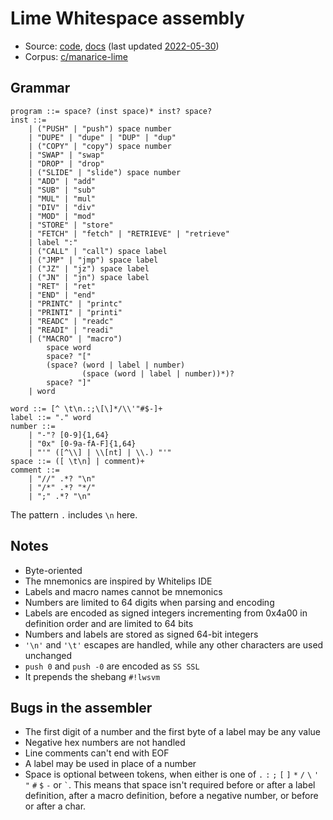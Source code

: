 # Lime Whitespace assembly

- Source: [code](https://github.com/ManaRice/whitespace/blob/master/wsa.c),
  [docs](https://github.com/ManaRice/whitespace/blob/master/ws/wsa/README.md)
  (last updated [2022-05-30](https://github.com/ManaRice/whitespace/tree/e8db8719e170c12875dac571c39ac811c7d0ec52))
- Corpus: [c/manarice-lime](https://github.com/wspace/corpus/tree/main/c/manarice-lime)

## Grammar

```bnf
program ::= space? (inst space)* inst? space?
inst ::=
    | ("PUSH" | "push") space number
    | "DUPE" | "dupe" | "DUP" | "dup"
    | ("COPY" | "copy") space number
    | "SWAP" | "swap"
    | "DROP" | "drop"
    | ("SLIDE" | "slide") space number
    | "ADD" | "add"
    | "SUB" | "sub"
    | "MUL" | "mul"
    | "DIV" | "div"
    | "MOD" | "mod"
    | "STORE" | "store"
    | "FETCH" | "fetch" | "RETRIEVE" | "retrieve"
    | label ":"
    | ("CALL" | "call") space label
    | ("JMP" | "jmp") space label
    | ("JZ" | "jz") space label
    | ("JN" | "jn") space label
    | "RET" | "ret"
    | "END" | "end"
    | "PRINTC" | "printc"
    | "PRINTI" | "printi"
    | "READC" | "readc"
    | "READI" | "readi"
    | ("MACRO" | "macro")
        space word
        space? "["
        (space? (word | label | number)
                (space (word | label | number))*)?
        space? "]"
    | word

word ::= [^ \t\n.:;\[\]*/\\'"#$-]+
label ::= "." word
number ::=
    | "-"? [0-9]{1,64}
    | "0x" [0-9a-fA-F]{1,64}
    | "'" ([^\\] | \\[nt] | \\.) "'"
space ::= ([ \t\n] | comment)+
comment ::=
    | "//" .*? "\n"
    | "/*" .*? "*/"
    | ";" .*? "\n"
```

The pattern `.` includes `\n` here.

## Notes

- Byte-oriented
- The mnemonics are inspired by Whitelips IDE
- Labels and macro names cannot be mnemonics
- Numbers are limited to 64 digits when parsing and encoding
- Labels are encoded as signed integers incrementing from 0x4a00 in definition
  order and are limited to 64 bits
- Numbers and labels are stored as signed 64-bit integers
- `'\n'` and `'\t'` escapes are handled, while any other characters are used
  unchanged
- `push 0` and `push -0` are encoded as `SS SSL`
- It prepends the shebang `#!lwsvm`

## Bugs in the assembler

- The first digit of a number and the first byte of a label may be any value
- Negative hex numbers are not handled
- Line comments can't end with EOF
- A label may be used in place of a number
- Space is optional between tokens, when either is one of `.` `:` `;` `[` `]`
  `*` `/` `\` `'` `"` `#` `$` `-` or `` ` ``. This means that space isn't
  required before or after a label definition, after a macro definition, before
  a negative number, or before or after a char.
